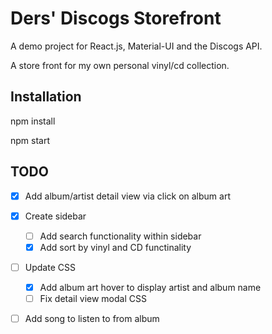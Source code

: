# Ders' Discogs Storefront
A demo project for React.js, Material-UI and the Discogs API.

A store front for my own personal vinyl/cd collection.

## Installation
npm install

npm start

## TODO
- [x] Add album/artist detail view via click on album art
- [x] Create sidebar
    - [ ] Add search functionality within sidebar 
    - [x] Add sort by vinyl and CD functinality
- [ ] Update CSS
    - [x] Add album art hover to display artist and album name
    - [ ] Fix detail view modal CSS
- [ ] Add song to listen to from album

